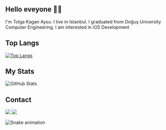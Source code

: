 ##  Hello eveyone 👐🏻
 I'm Tolga Kagan Aysu. I live in Istanbul. I graduated from Doğuş University Computer Engineering. I am interested in iOS Development
 
## Top Langs
[![Top Langs](https://github-readme-stats.vercel.app/api/top-langs/?username=tolgakaanaysu&langs_count=8&layout=compact&theme=radical)](https://github.com/tolgakaanaysu/github-readme-stats)

## My Stats
![GitHub Stats](https://github-readme-stats.vercel.app/api?username=tolgakaanaysu&theme=radical)

## Contact
 <a href="https://www.linkedin.com/in/tolgakaganaysu" target="_blank"><img src="https://img.shields.io/badge/-LinkedIn-%230077B5?style=for-the-badge&logo=linkedin&logoColor=white" target="_blank"></a> 
 <a href = "mailto: tolgakaanaysu@gmail.com"><img src="https://img.shields.io/badge/-Gmail-%23333?style=for-the-badge&logo=gmail&logoColor=white" target="_blank"></a>

  ![Snake animation](https://github.com/tolgakaanaysu/tolgakaanaysu/blob/output/github-contribution-grid-snake.svg)



